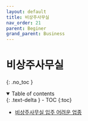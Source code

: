 ```yaml
---
layout: default
title: 비상주사무실 
nav_order: 21
parent: Beginer
grand_parent: Business
---
```


# 비상주사무실 
{: .no_toc }

<details open markdown="block">
  <summary>
    Table of contents
  </summary>
  {: .text-delta }
- TOC
{:toc}
</details>
<!------------------------------------ STEP ------------------------------------>


* [비상주사무실 입주 어려운 업종](https://www.youtube.com/watch?v=Mtll8oO1ypw&list=PL-t0lMSpTOmvwWJCAbCeB37KKIW2Sl458)